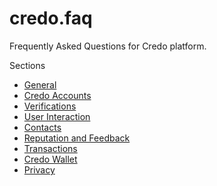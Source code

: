 # credo.faq
Frequently Asked Questions for Credo platform.

Sections
* [General](General)
* [Credo Accounts](Credo-Accounts)
* [Verifications](Verifications)
* [User Interaction](User-Interaction)
* [Contacts](Contacts)
* [Reputation and Feedback](Reputation-and-Feedback)
* [Transactions](Transactions)
* [Credo Wallet](Credo-Wallet)
* [Privacy](Privacy)
